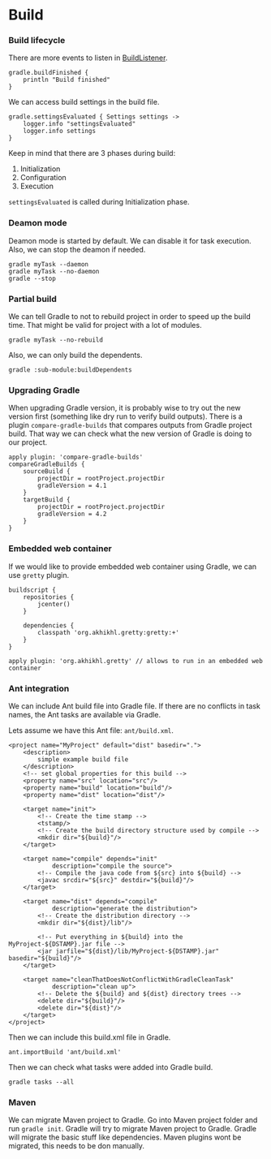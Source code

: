 # Build

### Build lifecycle

There are more events to listen in [BuildListener](https://docs.gradle.org/current/javadoc/org/gradle/BuildListener.html).

```
gradle.buildFinished {
    println "Build finished"
}
```

We can access build settings in the build file.

```
gradle.settingsEvaluated { Settings settings ->
    logger.info "settingsEvaluated"
    logger.info settings
}
```

Keep in mind that there are 3 phases during build:

1. Initialization
2. Configuration
3. Execution

`settingsEvaluated` is called during Initialization phase.

### Deamon mode

Deamon mode is started by default. We can disable it for task execution. Also, we can stop the deamon if needed.

```
gradle myTask --daemon
gradle myTask --no-daemon
gradle --stop
```

### Partial build

We can tell Gradle to not to rebuild project in order to speed up the build time. That might be valid for project with a lot of modules.

```
gradle myTask --no-rebuild
```

Also, we can only build the dependents.

```
gradle :sub-module:buildDependents
```

###  Upgrading Gradle

When upgrading Gradle version, it is probably wise to try out the new version first \(something like dry run to verify build outputs\). There is a plugin `compare-gradle-builds` that compares outputs from Gradle project build. That way we can check what the new version of Gradle is doing to our project.

```
apply plugin: 'compare-gradle-builds'
compareGradleBuilds {
    sourceBuild {
        projectDir = rootProject.projectDir
        gradleVersion = 4.1
    }
    targetBuild {
        projectDir = rootProject.projectDir
        gradleVersion = 4.2
    }
}
```

### Embedded web container

If we would like to provide embedded web container using Gradle, we can use `gretty` plugin. 

```
buildscript {
    repositories {
        jcenter()
    }

    dependencies {
        classpath 'org.akhikhl.gretty:gretty:+'
    }
}

apply plugin: 'org.akhikhl.gretty' // allows to run in an embedded web container

```

### Ant integration

We can include Ant build file into Gradle file. If there are no conflicts in task names, the Ant tasks are available via Gradle.

Lets assume we have this Ant file: `ant/build.xml`.

```
<project name="MyProject" default="dist" basedir=".">
    <description>
        simple example build file
    </description>
    <!-- set global properties for this build -->
    <property name="src" location="src"/>
    <property name="build" location="build"/>
    <property name="dist" location="dist"/>

    <target name="init">
        <!-- Create the time stamp -->
        <tstamp/>
        <!-- Create the build directory structure used by compile -->
        <mkdir dir="${build}"/>
    </target>

    <target name="compile" depends="init"
            description="compile the source">
        <!-- Compile the java code from ${src} into ${build} -->
        <javac srcdir="${src}" destdir="${build}"/>
    </target>

    <target name="dist" depends="compile"
            description="generate the distribution">
        <!-- Create the distribution directory -->
        <mkdir dir="${dist}/lib"/>

        <!-- Put everything in ${build} into the MyProject-${DSTAMP}.jar file -->
        <jar jarfile="${dist}/lib/MyProject-${DSTAMP}.jar" basedir="${build}"/>
    </target>

    <target name="cleanThatDoesNotConflictWithGradleCleanTask"
            description="clean up">
        <!-- Delete the ${build} and ${dist} directory trees -->
        <delete dir="${build}"/>
        <delete dir="${dist}"/>
    </target>
</project>
```

Then we can include this build.xml file in Gradle.

```
ant.importBuild 'ant/build.xml'
```

Then we can check what tasks were added into Gradle build.

```
gradle tasks --all
```

### Maven

We can migrate Maven project to Gradle. Go into Maven project folder and run `gradle init`. Gradle will try to migrate Maven project to Gradle. Gradle will migrate the basic stuff like dependencies. Maven plugins wont be migrated, this needs to be don manually.

